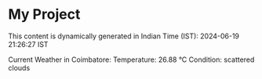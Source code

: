 # My Project

This content is dynamically generated in Indian Time (IST): 2024-06-19 21:26:27 IST


Current Weather in Coimbatore:
Temperature: 26.88 °C
Condition: scattered clouds
